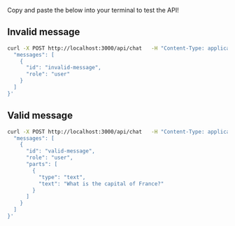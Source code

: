 Copy and paste the below into your terminal to test the API!

## Invalid message

```bash
curl -X POST http://localhost:3000/api/chat   -H "Content-Type: application/json"   -d '{
  "messages": [
    {
      "id": "invalid-message",
      "role": "user"
    }
  ]
}'
```

## Valid message

```bash
curl -X POST http://localhost:3000/api/chat   -H "Content-Type: application/json"   -d '{
  "messages": [
    {
      "id": "valid-message",
      "role": "user",
      "parts": [
        {
          "type": "text",
          "text": "What is the capital of France?"
        }
      ]
    }
  ]
}'
```
